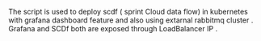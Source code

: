 The script is used to deploy scdf ( sprint Cloud data flow) in kubernetes with grafana dashboard feature and also using extarnal rabbitmq cluster . Grafana and SCDf both are exposed through LoadBalancer IP .
